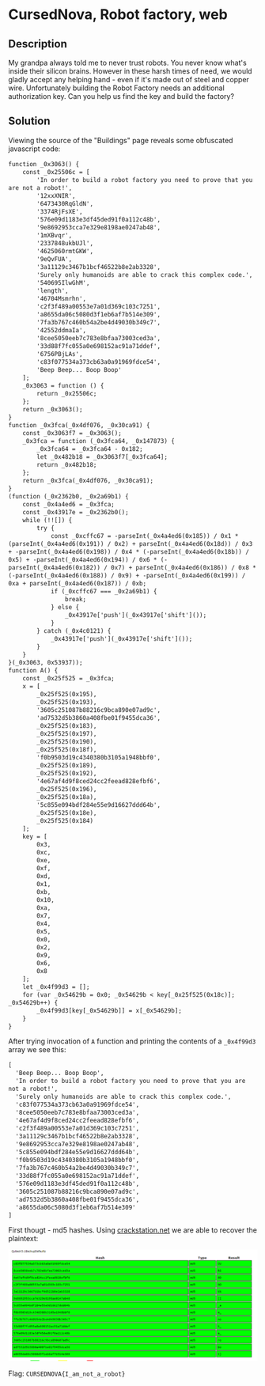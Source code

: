 # CursedNova, Robot factory, web 

## Description

My grandpa always told me to never trust robots. You never know what's inside their silicon brains. However in these harsh times of need, we would gladly accept any helping hand - even if it's made out of steel and copper wire. Unfortunately building the Robot Factory needs an additional authorization key. Can you help us find the key and build the factory?

## Solution

Viewing the source of the "Buildings" page reveals some obfuscated javascript code:

```
function _0x3063() {
    const _0x25506c = [
        'In order to build a robot factory you need to prove that you are not a robot!',
        '12xxXNIR',
        '6473430RqGldN',
        '3374RjFsXE',
        '576e09d1183e3df45ded91f0a112c48b',
        '9e8692953cca7e329e8198ae0247ab48',
        '1mXBvqr',
        '2337848ukbUJl',
        '4625060rmtGKW',
        '9eQvFUA',
        '3a11129c3467b1bcf46522b8e2ab3328',
        'Surely only humanoids are able to crack this complex code.',
        '540695IlwGhM',
        'length',
        '46704Msmrhn',
        'c2f3f489a00553e7a01d369c103c7251',
        'a8655da06c5080d3f1eb6af7b514e309',
        '7fa3b767c460b54a2be4d49030b349c7',
        '42552ddmaIa',
        '8cee5050eeb7c783e8bfaa73003ced3a',
        '33d88f7fc055a0e698152ac91a71ddef',
        '6756PBjLAs',
        'c83f077534a373cb63a0a91969fdce54',
        'Beep Beep... Boop Boop'
    ];
    _0x3063 = function () {
        return _0x25506c;
    };
    return _0x3063();
}
function _0x3fca(_0x4df076, _0x30ca91) {
    const _0x3063f7 = _0x3063();
    _0x3fca = function (_0x3fca64, _0x147873) {
        _0x3fca64 = _0x3fca64 - 0x182;
        let _0x482b18 = _0x3063f7[_0x3fca64];
        return _0x482b18;
    };
    return _0x3fca(_0x4df076, _0x30ca91);
}
(function (_0x2362b0, _0x2a69b1) {
    const _0x4a4ed6 = _0x3fca;
    const _0x43917e = _0x2362b0();
    while (!![]) {
        try {
            const _0xcffc67 = -parseInt(_0x4a4ed6(0x185)) / 0x1 * (parseInt(_0x4a4ed6(0x191)) / 0x2) + parseInt(_0x4a4ed6(0x18d)) / 0x3 + -parseInt(_0x4a4ed6(0x198)) / 0x4 * (-parseInt(_0x4a4ed6(0x18b)) / 0x5) + -parseInt(_0x4a4ed6(0x194)) / 0x6 * (-parseInt(_0x4a4ed6(0x182)) / 0x7) + parseInt(_0x4a4ed6(0x186)) / 0x8 * (-parseInt(_0x4a4ed6(0x188)) / 0x9) + -parseInt(_0x4a4ed6(0x199)) / 0xa + parseInt(_0x4a4ed6(0x187)) / 0xb;
            if (_0xcffc67 === _0x2a69b1) {
                break;
            } else {
                _0x43917e['push'](_0x43917e['shift']());
            }
        } catch (_0x4c0121) {
            _0x43917e['push'](_0x43917e['shift']());
        }
    }
}(_0x3063, 0x53937));
function A() {
    const _0x25f525 = _0x3fca;
    x = [
        _0x25f525(0x195),
        _0x25f525(0x193),
        '3605c251087b88216c9bca890e07ad9c',
        'ad7532d5b3860a408fbe01f9455dca36',
        _0x25f525(0x183),
        _0x25f525(0x197),
        _0x25f525(0x190),
        _0x25f525(0x18f),
        'f0b9503d19c4340380b3105a1948bbf0',
        _0x25f525(0x189),
        _0x25f525(0x192),
        '4e67af4d9f8ced24cc2feead828efbf6',
        _0x25f525(0x196),
        _0x25f525(0x18a),
        '5c855e094bdf284e55e9d16627ddd64b',
        _0x25f525(0x18e),
        _0x25f525(0x184)
    ];
    key = [
        0x3,
        0xc,
        0xe,
        0xf,
        0xd,
        0x1,
        0xb,
        0x10,
        0xa,
        0x7,
        0x4,
        0x5,
        0x0,
        0x2,
        0x9,
        0x6,
        0x8
    ];
    let _0x4f99d3 = [];
    for (var _0x54629b = 0x0; _0x54629b < key[_0x25f525(0x18c)]; _0x54629b++) {
        _0x4f99d3[key[_0x54629b]] = x[_0x54629b];
    }
}
```

After trying invocation of `A` function and printing the contents of a `_0x4f99d3` array we see this:

```
[
  'Beep Beep... Boop Boop',
  'In order to build a robot factory you need to prove that you are not a robot!',
  'Surely only humanoids are able to crack this complex code.',
  'c83f077534a373cb63a0a91969fdce54',
  '8cee5050eeb7c783e8bfaa73003ced3a',
  '4e67af4d9f8ced24cc2feead828efbf6',
  'c2f3f489a00553e7a01d369c103c7251',
  '3a11129c3467b1bcf46522b8e2ab3328',
  '9e8692953cca7e329e8198ae0247ab48',
  '5c855e094bdf284e55e9d16627ddd64b',
  'f0b9503d19c4340380b3105a1948bbf0',
  '7fa3b767c460b54a2be4d49030b349c7',
  '33d88f7fc055a0e698152ac91a71ddef',
  '576e09d1183e3df45ded91f0a112c48b',
  '3605c251087b88216c9bca890e07ad9c',
  'ad7532d5b3860a408fbe01f9455dca36',
  'a8655da06c5080d3f1eb6af7b514e309'
]
```

First thougt - md5 hashes. Using [crackstation.net](https://crackstation.net) we are able to recover the plaintext:

![crackstation](./img/crackstation.png)

Flag: `CURSEDNOVA{I_am_not_a_robot}`
